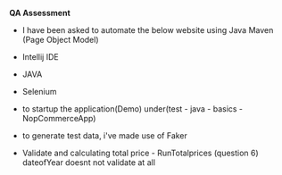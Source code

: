 **QA Assessment**

- I have been asked to automate the below website using Java Maven (Page Object Model)
- Intellij IDE
- JAVA
- Selenium

- to startup the application(Demo) under(test - java - basics - NopCommerceApp)
- to generate test data, i've made use of Faker
- Validate and calculating total price - RunTotalprices (question 6)
  dateofYear doesnt not validate at all
